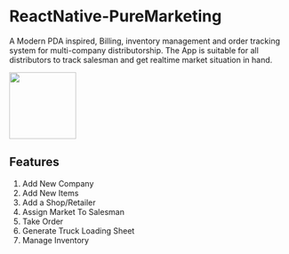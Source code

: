 # ReactNative-PureMarketing
A Modern PDA inspired, Billing, inventory management and order tracking system for multi-company distributorship. The App is suitable for all distributors to track salesman and get realtime market situation in hand.

  <img align='center' src='https://user-images.githubusercontent.com/5182674/33246079-846c117e-d336-11e7-8897-90630fa1bf34.png' width=120 />

## Features
<ol>
  <li>Add New Company</li>
  <li>Add New Items</li>
  <li>Add a Shop/Retailer</li>
  <li>Assign Market To Salesman</li>
  <li>Take Order</li>
  <li>Generate Truck Loading Sheet</li>
  <li>Manage Inventory</li>
</ol>


